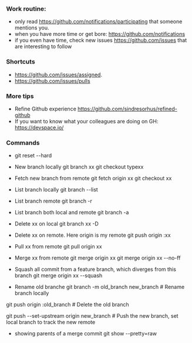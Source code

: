 ### Work routine:

* only read https://github.com/notifications/participating that someone mentions you.
* when you have more time or get bore: https://github.com/notifications 
* if you even have time, check new issues https://github.com/issues that are interesting to follow

### Shortcuts

* https://github.com/issues/assigned.
* https://github.com/issues/pulls

### More tips 

* Refine Github experience https://github.com/sindresorhus/refined-github
* If you want to know what your colleagues are doing on GH: https://devspace.io/

### Commands

* git reset --hard

* New branch locally
git branch xx
git checkout typexx

* Fetch new branch from remote
git fetch origin xx
git checkout xx

* List branch locally
git branch --list

* List branch remote
git branch -r

* List branch both local and remote
git branch -a

* Delete xx on local
git branch xx -D

* Delete xx on remote. Here origin is my remote
git push origin :xx

* Pull xx from remote
git pull origin xx

* Merge xx from remote
git merge origin xx
git merge origin xx --no-ff

* Squash all commit from a feature branch, which diverges from this branch
git merge origin xx --squash

* Rename old branche 
git branch -m old_branch new_branch         # Rename branch locally    

git push origin :old_branch                 # Delete the old branch    

git push --set-upstream origin new_branch   # Push the new branch, set local branch to track the new remote

* showing parents of a merge commit
git show --pretty=raw <commit hash>
